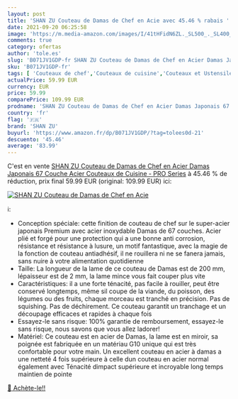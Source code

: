 ```yaml
---
layout: post
title: 'SHAN ZU Couteau de Damas de Chef en Acie avec 45.46 % rabais '
date: 2021-09-20 06:25:58
image: 'https://m.media-amazon.com/images/I/41tHFidN6ZL._SL500_._SL400_.jpg'
comments: true
category: ofertas
author: 'tole.es'
slug: 'B071JV1GDP-fr SHAN ZU Couteau de Damas de Chef en Acier Damas Japonais...'
sku: 'B071JV1GDP-fr'
tags: [ 'Couteaux de chef','Couteaux de cuisine','Couteaux et Ustensiles de Cuisine','Cuisine et Maison','shan zu', ]
actualPrice: 59.99 EUR
currency: EUR
price: 59.99
comparePrice: 109.99 EUR
prodname: 'SHAN ZU Couteau de Damas de Chef en Acier Damas Japonais 67 Couche Acier Couteaux de Cuisine - PRO Series'
country: 'fr'
flag: '🇫🇷'
brand: 'SHAN ZU'
buyurl: 'https://www.amazon.fr/dp/B071JV1GDP/?tag=tolees0d-21'
descuento: '45.46'
average: '83.99'
---
```


C'est en vente [SHAN ZU Couteau de Damas de Chef en Acier Damas Japonais 67 Couche Acier Couteaux de Cuisine - PRO Series](https://www.amazon.fr/dp/B071JV1GDP/?tag=tolees0d-21)  à  45.46 % de réduction, prix final  59.99 EUR (original: 109.99 EUR) ici:

[![SHAN ZU Couteau de Damas de Chef en Acie](https://m.media-amazon.com/images/I/41tHFidN6ZL._SL500_._SL400_.jpg)](https://www.amazon.fr/dp/B071JV1GDP/?tag=tolees0d-21)

ℹ️:

- Conception spéciale: cette finition de couteau de chef sur le super-acier japonais Premium avec acier inoxydable Damas de 67 couches. Acier plié et forgé pour une protection qui a une bonne anti corrosion, résistance et résistance à lusure, un motif fantastique, avec la magie de la fonction de couteau antiadhésif, il ne rouillera ni ne se fanera jamais, sans nuire à votre alimentation quotidienne
- Taille: La longueur de la lame de ce couteau de Damas est de 200 mm, lépaisseur est de 2 mm, la lame mince vous fait couper plus vite
- Caractéristiques: il a une forte ténacité, pas facile à rouiller, peut être conservé longtemps, même sil coupe de la viande, du poisson, des légumes ou des fruits, chaque morceau est tranché en précision. Pas de squishing. Pas de déchirement. Ce couteau garantit un tranchage et un découpage efficaces et rapides à chaque fois
- Essayez-le sans risque: 100% garantie de remboursement, essayez-le sans risque, nous savons que vous allez ladorer!
- Matériel: Ce couteau est en acier de Damas, la lame est en miroir, sa poignée est fabriquée en un matériau G10 unique qui est très confortable pour votre main. Un excellent couteau en acier à damas a une netteté 4 fois supérieure à celle dun couteau en acier normal également avec Ténacité dimpact supérieure et incroyable long temps maintien de pointe

[🛒 Achète-le!!](https://www.amazon.fr/dp/B071JV1GDP/?tag=tolees0d-21)
